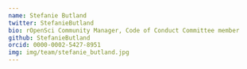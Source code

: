 ```yaml
---
name: Stefanie Butland
twitter: StefanieButland
bio: rOpenSci Community Manager, Code of Conduct Committee member
github: StefanieButland
orcid: 0000-0002-5427-8951
img: img/team/stefanie_butland.jpg
---
```

